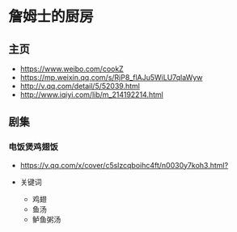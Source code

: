 # 詹姆士的厨房

## 主页

* <https://www.weibo.com/cookZ>
* <https://mp.weixin.qq.com/s/RjP8_flAJu5WiLU7qlaWyw>
* <http://v.qq.com/detail/5/52039.html>
* <http://www.iqiyi.com/lib/m_214192214.html>

## 剧集

### 电饭煲鸡翅饭

* <https://v.qq.com/x/cover/c5slzcqboihc4ft/n0030y7koh3.html?>

* 关键词

  * 鸡翅
  * 鱼汤
  * 鲈鱼粥汤
